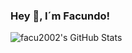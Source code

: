 ### Hey 👋, I´m Facundo!

<img src="https://github-readme-stats.vercel.app/api?username=facu2002&show_icons=true&hide_border=true&count_private=true&theme=shades-of-purple&icon_color=fad000" alt="facu2002's GitHub Stats">
